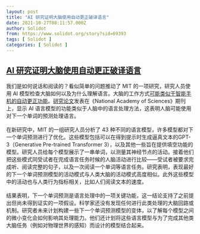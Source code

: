 ```yaml
---
layout: post
title: "AI 研究证明大脑使用自动更正破译语言"
date: 2021-10-27T08:11:57.000Z
author: Solidot
from: https://www.solidot.org/story?sid=69393
tags: [ Solidot ]
categories: [ Solidot ]
---
```

<!--1635322317000-->
[AI 研究证明大脑使用自动更正破译语言](https://www.solidot.org/story?sid=69393)
------

<div>
我们是如何说话和阅读的？看似简单的问题推动了 MIT 的一项研究，研究人员使用 AI 模型检查大脑如何以及为什么理解语言。大脑的工作方式<a href="https://thedebrief.org/your-brain-uses-autocorrect-to-decipher-language-and-ai-just-helped-us-prove-it-new-study-says/" target="_blank">可能类似于智能手机的自动更正功能</a>。<a href="https://www.eurekalert.org/news-releases/932342">研究论文</a>发表在《National Academy of Sciences》期刊上，显示 AI 语言模型的功能类似于人脑中的语言处理方法，这表明人脑可能使用对下一个单词的预测处理语言。<br><br>在新研究中，MIT 的一组研究人员分析了 43 种不同的语言模型，许多模型都对下一个单词预测进行了优化。这些模型包括可以在得到提示时生成逼真文本的GPT-3（Generative Pre-trained Transformer 3），以及其他一些旨在提供填空功能的模型。研究人员给每个模型展示了一串单词，以测量其神经节点的活动。接着他们把这些模式同受试者在完成语言任务时候的人脑活动进行比较——受试者被要求完成听、阅读完整的句子，以及一次阅读一个单词等语言任务。研究表明，表现最好的下一个单词预测模型的活动模式与人类大脑的活动模式高度相似。此外这些模型中的活动也与人类行为指标相关，比如人们阅读文本的速度。<br><br>结果表明，下一个单词预测是语言处理中的一项关键功能，这一结论支持了之前提出但尚未得到证实的一项假设。科学家还没有发现任何进行此类处理的大脑回路或机制。研究者未来计划构建一些下一个单词预测模型的变体，以了解每个模型之间的微小变化会如何影响其处理能力。他们还计划将这些语言模型与为了完成其他类大脑任务（例如对物理世界的感知）而设计的模型结合起来。
</div>

